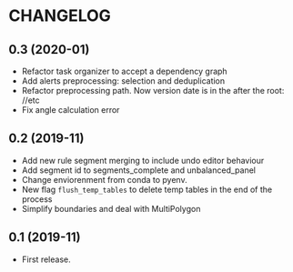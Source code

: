 # CHANGELOG

## 0.3 (2020-01)

- Refactor task organizer to accept a dependency graph
- Add alerts preprocessing: selection and deduplication
- Refactor preprocessing path. Now version date is in the after the root: <slug>/<version>/etc
- Fix angle calculation error

## 0.2 (2019-11)

- Add new rule segment merging to include undo editor behaviour
- Add segment id to segments_complete and unbalanced_panel
- Change enviorenment from conda to pyenv.
- New flag `flush_temp_tables` to delete temp tables in the end of the process
- Simplify boundaries and deal with MultiPolygon

## 0.1 (2019-11)


- First release.
